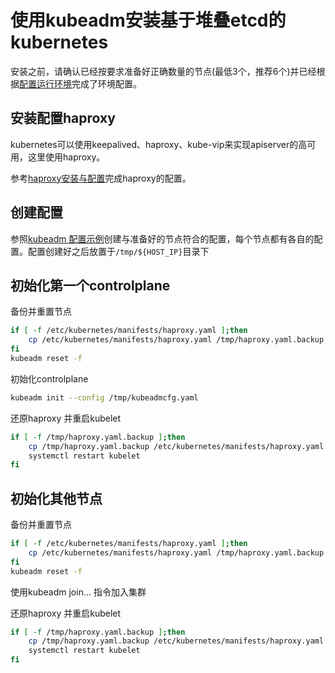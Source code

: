 # 使用kubeadm安装基于堆叠etcd的kubernetes

安装之前，请确认已经按要求准备好正确数量的节点(最低3个，推荐6个)并已经根据[配置运行环境](config_run_env.md)完成了环境配置。

## 安装配置haproxy

kubernetes可以使用keepalived、haproxy、kube-vip来实现apiserver的高可用，这里使用haproxy。

参考[haproxy安装与配置](install_haproxy.md)完成haproxy的配置。

## 创建配置

参照[kubeadm 配置示例](kubeadm_config_example.md)创建与准备好的节点符合的配置，每个节点都有各自的配置。配置创建好之后放置于`/tmp/${HOST_IP}`目录下

## 初始化第一个controlplane

备份并重置节点

```bash
if [ -f /etc/kubernetes/manifests/haproxy.yaml ];then
    cp /etc/kubernetes/manifests/haproxy.yaml /tmp/haproxy.yaml.backup
fi
kubeadm reset -f
```

初始化controlplane

```bash
kubeadm init --config /tmp/kubeadmcfg.yaml
```

还原haproxy 并重启kubelet

```bash
if [ -f /tmp/haproxy.yaml.backup ];then
    cp /tmp/haproxy.yaml.backup /etc/kubernetes/manifests/haproxy.yaml
    systemctl restart kubelet
fi
```

## 初始化其他节点

备份并重置节点

```bash
if [ -f /etc/kubernetes/manifests/haproxy.yaml ];then
    cp /etc/kubernetes/manifests/haproxy.yaml /tmp/haproxy.yaml.backup
fi
kubeadm reset -f
```

使用kubeadm join... 指令加入集群

还原haproxy 并重启kubelet

```bash
if [ -f /tmp/haproxy.yaml.backup ];then
    cp /tmp/haproxy.yaml.backup /etc/kubernetes/manifests/haproxy.yaml
    systemctl restart kubelet
fi
```

